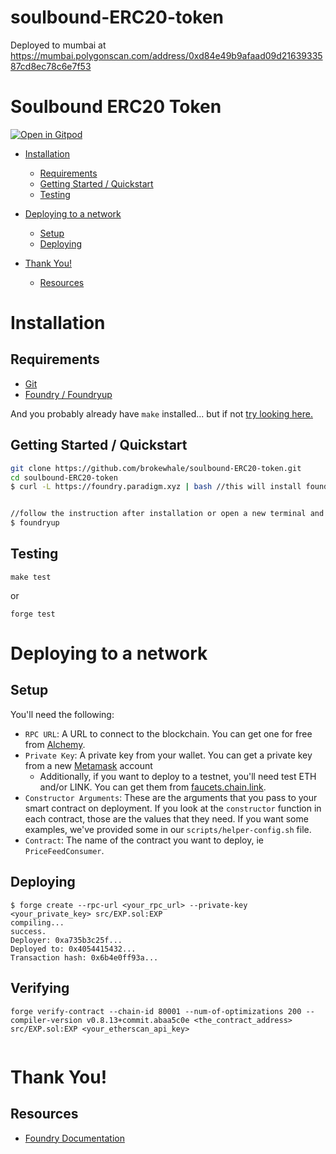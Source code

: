 # soulbound-ERC20-token

Deployed to mumbai at https://mumbai.polygonscan.com/address/0xd84e49b9afaad09d2163933587cd8ec78c6e7f53

# Soulbound ERC20 Token

[![Open in Gitpod](https://gitpod.io/button/open-in-gitpod.svg)](https://gitpod.io/#https://github.com/brokewhale/soulbound-ERC20-token)

- [Installation](#installation)
  - [Requirements](#requirements)
  - [Getting Started / Quickstart](#getting-started--quickstart)
  - [Testing](#testing)
- [Deploying to a network](#deploying-to-a-network)

  - [Setup](#setup)
  - [Deploying](#deploying)

- [Thank You!](#thank-you)
  - [Resources](#resources)

# Installation

## Requirements

- [Git](https://git-scm.com/book/en/v2/Getting-Started-Installing-Git)
- [Foundry / Foundryup](https://github.com/gakonst/foundry)

And you probably already have `make` installed... but if not [try looking here.](https://askubuntu.com/questions/161104/how-do-i-install-make)

## Getting Started / Quickstart

```sh
git clone https://github.com/brokewhale/soulbound-ERC20-token.git
cd soulbound-ERC20-token
$ curl -L https://foundry.paradigm.xyz | bash //this will install foundry


//follow the instruction after installation or open a new terminal and run
$ foundryup
```

## Testing

```
make test
```

or

```
forge test
```

# Deploying to a network

## Setup

You'll need the following:

- `RPC URL`: A URL to connect to the blockchain. You can get one for free from [Alchemy](https://www.alchemy.com/).
- `Private Key`: A private key from your wallet. You can get a private key from a new [Metamask](https://metamask.io/) account
  - Additionally, if you want to deploy to a testnet, you'll need test ETH and/or LINK. You can get them from [faucets.chain.link](https://faucets.chain.link/).
- `Constructor Arguments`: These are the arguments that you pass to your smart contract on deployment. If you look at the `constructor` function in each contract, those are the values that they need. If you want some examples, we've provided some in our `scripts/helper-config.sh` file.
- `Contract`: The name of the contract you want to deploy, ie `PriceFeedConsumer`.

## Deploying

```
$ forge create --rpc-url <your_rpc_url> --private-key <your_private_key> src/EXP.sol:EXP
compiling...
success.
Deployer: 0xa735b3c25f...
Deployed to: 0x4054415432...
Transaction hash: 0x6b4e0ff93a...

```

## Verifying

```
forge verify-contract --chain-id 80001 --num-of-optimizations 200 --compiler-version v0.8.13+commit.abaa5c0e <the_contract_address> src/EXP.sol:EXP <your_etherscan_api_key>


```

# Thank You!

## Resources

- [Foundry Documentation](https://onbjerg.github.io/foundry-book/)
